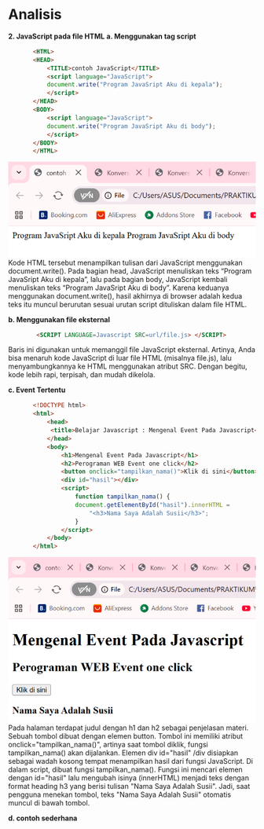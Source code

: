# Analisis 
**2. JavaScript pada file HTML**
 **a. Menggunakan tag script**
 ```html
        <HTML>
        <HEAD>
            <TITLE>contoh JavaScript</TITLE>
            <script language="JavaScript">
            document.write("Program JavaSript Aku di kepala");
            </script>
        </HEAD>
        <BODY>
            <script language="JavaScript">
            document.write("Program JavaSript Aku di body");
            </script>
        </BODY>
        </HTML>
```
![alt text](2a.png)
Kode HTML tersebut menampilkan tulisan dari JavaScript menggunakan document.write(). Pada bagian head, JavaScript menuliskan teks “Program JavaSript Aku di kepala”, lalu pada bagian body, JavaScript kembali menuliskan teks “Program JavaSript Aku di body”. Karena keduanya menggunakan document.write(), hasil akhirnya di browser adalah kedua teks itu muncul berurutan sesuai urutan script dituliskan dalam file HTML.

**b. Menggunakan file eksternal**
```html
        <SCRIPT LANGUAGE=Javascript SRC=url/file.js> </SCRIPT>
```  
Baris ini digunakan untuk memanggil file JavaScript eksternal. Artinya, Anda bisa menaruh kode JavaScript di luar file HTML (misalnya file.js), lalu menyambungkannya ke HTML menggunakan atribut SRC. Dengan begitu, kode lebih rapi, terpisah, dan mudah dikelola.

**c. Event Tertentu**
 ```html
        <!DOCTYPE html>
        <html>
            <head>
             <title>Belajar Javascript : Mengenal Event Pada Javascript</title>
            </head>
            <body>
                <h1>Mengenal Event Pada Javascript</h1>
                <h2>Perograman WEB Event one click</h2>
                <button onclick="tampilkan_nama()">Klik di sini</button>
                <div id="hasil"></div>
                <script>
                    function tampilkan_nama() {
                    document.getElementById("hasil").innerHTML =
                        "<h3>Nama Saya Adalah Susii</h3>";
                    }
                </script>
            </body>
        </html>
```
![alt text](2c.png)
Pada halaman terdapat judul dengan h1 dan h2 sebagai penjelasan materi.
Sebuah tombol dibuat dengan elemen button. Tombol ini memiliki atribut onclick="tampilkan_nama()", artinya saat tombol diklik, fungsi tampilkan_nama() akan dijalankan.
Elemen div id="hasil" /div disiapkan sebagai wadah kosong tempat menampilkan hasil dari fungsi JavaScript. Di dalam script, dibuat fungsi tampilkan_nama(). Fungsi ini mencari elemen dengan id="hasil" lalu mengubah isinya (innerHTML) menjadi teks dengan format heading h3 yang berisi tulisan "Nama Saya Adalah Susii". Jadi, saat pengguna menekan tombol, teks "Nama Saya Adalah Susii" otomatis muncul di bawah tombol.

**d. contoh sederhana**
